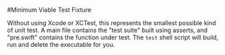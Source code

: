 #Minimum Viable Test Fixture

Without using Xcode or XCTest, this represents the smallest possible kind of unit test. A main file contains the "test suite" built using asserts, and "pre.swift" contains the function under test. The `test` shell script will build, run and delete the executable for you.
